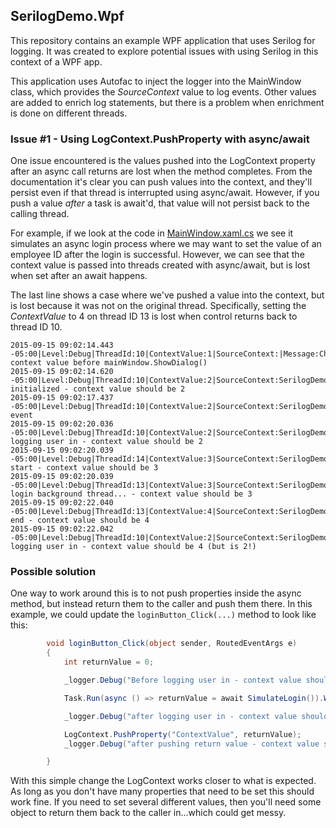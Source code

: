## SerilogDemo.Wpf
This repository contains an example WPF application that uses Serilog for logging. It was created to explore potential issues with using Serilog in this context of a WPF app.

This application uses Autofac to inject the logger into the MainWindow class, which provides the *SourceContext* value to log events. Other values are added to enrich log statements, but there is a problem when enrichment is done on different threads.

### Issue #1 - Using LogContext.PushProperty with async/await
One issue encountered is the values pushed into the LogContext property after an async call returns are lost when the method completes. From the documentation it's clear you can push values into the context, and they'll persist even if that thread is interrupted using async/await. However, if you push a value *after* a task is await'd, that value will not persist back to the calling thread.

For example, if we look at the code in [MainWindow.xaml.cs](https://github.com/sstorie/SerilogDemo.Wpf/blob/develop/SerilogDemo.Wpf/MainWindow.xaml.cs) we see it simulates an async login process where we may want to set the value of an employee ID after the login is successful. However, we can see that the context value is passed into threads created with async/await, but is lost when set after an await happens.

The last line shows a case where we've pushed a value into the context, but is lost because it was not on the original thread. Specifically, setting the *ContextValue* to 4 on thread ID 13 is lost when control returns back to thread ID 10.

	2015-09-15 09:02:14.443 -05:00|Level:Debug|ThreadId:10|ContextValue:1|SourceContext:|Message:Checking context value before mainWindow.ShowDialog()
	2015-09-15 09:02:14.620 -05:00|Level:Debug|ThreadId:10|ContextValue:2|SourceContext:SerilogDemo.Wpf.MainWindow|Message:MainWindow initialized - context value should be 2
	2015-09-15 09:02:17.437 -05:00|Level:Debug|ThreadId:10|ContextValue:2|SourceContext:SerilogDemo.Wpf.MainWindow|Message:Log event
	2015-09-15 09:02:20.036 -05:00|Level:Debug|ThreadId:10|ContextValue:2|SourceContext:SerilogDemo.Wpf.MainWindow|Message:Before logging user in - context value should be 2
	2015-09-15 09:02:20.039 -05:00|Level:Debug|ThreadId:14|ContextValue:3|SourceContext:SerilogDemo.Wpf.MainWindow|Message:SimulateLogin start - context value should be 3
	2015-09-15 09:02:20.039 -05:00|Level:Debug|ThreadId:13|ContextValue:3|SourceContext:SerilogDemo.Wpf.MainWindow|Message:on login background thread... - context value should be 3
	2015-09-15 09:02:22.040 -05:00|Level:Debug|ThreadId:13|ContextValue:4|SourceContext:SerilogDemo.Wpf.MainWindow|Message:SimulateLogin end - context value should be 4
	2015-09-15 09:02:22.042 -05:00|Level:Debug|ThreadId:10|ContextValue:2|SourceContext:SerilogDemo.Wpf.MainWindow|Message:after logging user in - context value should be 4 (but is 2!)

### Possible solution
One way to work around this is to not push properties inside the async method, but instead return them to the caller and push them there. In this example, we could update the `loginButton_Click(...)` method to look like this:

```c#
        void loginButton_Click(object sender, RoutedEventArgs e)
        {
            int returnValue = 0;

            _logger.Debug("Before logging user in - context value should be 2");

            Task.Run(async () => returnValue = await SimulateLogin()).Wait();

            _logger.Debug("after logging user in - context value should be 4 (but is 2!)");

            LogContext.PushProperty("ContextValue", returnValue);
            _logger.Debug("after pushing return value - context value should be 4");

        }
```

With this simple change the LogContext works closer to what is expected. As long as you don't have many properties that need to be set this should work fine. If you need to set several different values, then you'll need some object to return them back to the caller in...which could get messy.
